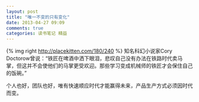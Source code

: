 ```yaml
---
layout: post
title: "唯一不变的只有变化"
date: 2013-04-27 09:09
comments: true
categories: 读书笔记 精益
---
```

{% img right http://placekitten.com/180/240 %}
知名科幻小说家Cory Doctorow曾说：“铁匠在啤酒中洒下眼泪，悲叹自己没有办法在铁路时代卖马掌，但这并不会使他们的马掌更受欢迎。那些学习变成机械师的铁匠才会保住自己的饭碗。” 

个人也好，团队也好，唯有快速顺应时代才能赢得未来，产品生产方式必须因时代而变。


